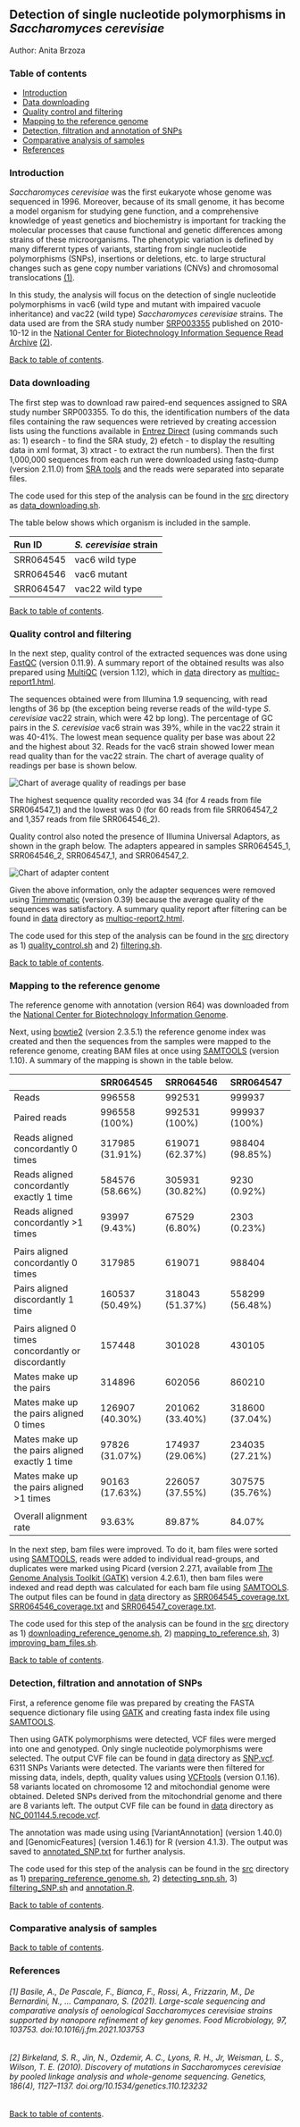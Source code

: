 ## Detection of single nucleotide polymorphisms in _Saccharomyces cerevisiae_
Author: Anita Brzoza

### Table of contents

  - [Introduction](#introduction)
  - [Data downloading](#data-downloading)
  - [Quality control and filtering](#quality-control-and-filtering)
  - [Mapping to the reference genome](#mapping-to-the-reference-genome)
  - [Detection, filtration and annotation of SNPs](#detection-filtration-and-annotation-of-snps)
  - [Comparative analysis of samples](#comparative-analysis-of-samples)
  - [References](#references)


### Introduction

_Saccharomyces cerevisiae_ was the first eukaryote whose genome was sequenced in 1996. Moreover, because of its small genome, it has become a model organism for studying gene function, and a comprehensive knowledge of yeast genetics and biochemistry is important for tracking the molecular processes that cause functional and genetic differences among strains of these microorganisms. The phenotypic variation is defined by many differernt types of variants, starting from single nucleotide polymorphisms (SNPs), insertions or deletions, etc. to large structural changes such as gene copy number variations (CNVs) and chromosomal translocations [(1)](#1-basile-a-de-pascale-f-bianca-f-rossi-a-frizzarin-m-de-bernardini-n--campanaro-s-2021-large-scale-sequencing-and-comparative-analysis-of-oenological-saccharomyces-cerevisiae-strains-supported-by-nanopore-refinement-of-key-genomes-food-microbiology-97-103753-doi101016jfm2021103753). 

In this study, the analysis will focus on the detection of single nucleotide polymorphisms in vac6 (wild type and mutant with impaired vacuole inheritance) and vac22 (wild type) _Saccharomyces cerevisiae_ strains. The data used are from the SRA study number [SRP003355](https://trace.ncbi.nlm.nih.gov/Traces/sra/?study=SRP003355) published on 2010-10-12 in the [National Center for Biotechnology Information Sequence Read Archive](https://www.ncbi.nlm.nih.gov/sra/) [(2)](#2-birkeland-s-r-jin-n-ozdemir-a-c-lyons-r-h-jr-weisman-l-s-wilson-t-e-2010-discovery-of-mutations-in-saccharomyces-cerevisiae-by-pooled-linkage-analysis-and-whole-genome-sequencing-genetics-1864-11271137-doiorg101534genetics110123232).

[Back to table of contents](#table-of-contents).

### Data downloading 

The first step was to download raw paired-end sequences assigned to SRA study number SRP003355. To do this, the identification numbers of the data files containing the raw sequences were retrieved by creating accession lists using the functions available in [Entrez Direct](https://www.ncbi.nlm.nih.gov/books/NBK179288/) (using commands such as: 1) esearch - to find the SRA study, 2) efetch - to display the resulting data in xml format, 3) xtract - to extract the run numbers). Then the first 1,000,000 sequences from each run were  downloaded using fastq-dump (version 2.11.0) from [SRA tools](https://github.com/ncbi/sra-tools/wiki) and the reads were separated into separate files. 

The code used for this step of the analysis can be found in the [src](src/) directory as [data_downloading.sh](src/data_downloading.sh).

The table below shows which organism is included in the sample.

| Run ID | _S. cerevisiae_ strain |
| :--- | :--- | 
| SRR064545 | vac6 wild type |
| SRR064546 | vac6 mutant |
| SRR064547 | vac22 wild type |

[Back to table of contents](#table-of-contents).

### Quality control and filtering

In the next step, quality control of the extracted sequences was done using [FastQC](https://www.bioinformatics.babraham.ac.uk/projects/fastqc/) (version 0.11.9). A summary report of the obtained results was also prepared using [MultiQC](https://multiqc.info/) (version 1.12), which in [data](data/) directory as [multiqc-report1.html](data/multiqc_report1.html). 

The sequences obtained were from Illumina 1.9 sequencing, with read lengths of 36 bp (the exception being reverse reads of the wild-type _S. cerevisiae_ vac22 strain, which were 42 bp long). The percentage of GC pairs in the _S. cerevisiae_ vac6 strain was 39%, while in the vac22 strain it was 40-41%. The lowest mean sequence quality per base was about 22 and the highest about 32. Reads for the vac6 strain showed lower mean read quality than for the vac22 strain. The chart of average quality of readings per base is shown below. 

![Chart of average quality of readings per base](data/report_images/fastqc_per_base_sequence_quality_plot.png)

The highest sequence quality recorded was 34 (for 4 reads from file SRR064547_1) and the lowest was 0 (for 60 reads from file SRR064547_2 and 1,357 reads from file SRR064546_2).

Quality control also noted the presence of Illumina Universal Adaptors, as shown in the graph below. The adapters appeared in samples SRR064545_1, SRR064546_2, SRR064547_1, and SRR064547_2.

![Chart of adapter content](data/report_images/fastqc_adapter_content_plot.png)

Given the above information, only the adapter sequences were removed using [Trimmomatic](http://www.usadellab.org/cms/?page=trimmomatic) (version 0.39) because the average quality of the sequences was satisfactory. A summary quality report after filtering can be found in [data](data/) directory as [multiqc-report2.html](data/multiqc_report2.html). 

The code used for this step of the analysis can be found in the [src](src/) directory as 1) [quality_control.sh](src/quality_control.sh) and 2) [filtering.sh](src/filtering.sh).

[Back to table of contents](#table-of-contents).

### Mapping to the reference genome

The reference genome with annotation (version R64) was downloaded from the [National Center for Biotechnology Information Genome](https://www.ncbi.nlm.nih.gov/genome/?term=Saccharomyces%20cerevisiae). 

Next, using [bowtie2](http://bowtie-bio.sourceforge.net/bowtie2/index.shtml) (version 2.3.5.1) the reference genome index was created and then the sequences from the samples were mapped to the reference genome, creating BAM files at once using [SAMTOOLS](http://www.htslib.org/) (version 1.10). A summary of the mapping is shown in the table below.

|  | SRR064545 | SRR064546 | SRR064547 |
| :--- | :--- | :--- | :---|
| Reads | 996558 | 992531 | 999937 |
| Paired reads | 996558 (100%) | 992531 (100%) | 999937 (100%) |
| Reads aligned concordantly 0 times | 317985 (31.91%) | 619071 (62.37%) | 988404 (98.85%) |
| Reads aligned concordantly exactly 1 time | 584576 (58.66%) | 305931 (30.82%) | 9230 (0.92%) |
| Reads aligned concordantly >1 times | 93997 (9.43%) | 67529 (6.80%) | 2303 (0.23%) |
| | | | |
| Pairs aligned concordantly 0 times | 317985 | 619071 | 988404 |
| Pairs aligned discordantly 1 time | 160537 (50.49%) | 318043 (51.37%) | 558299 (56.48%) |
| | | | |
| Pairs aligned 0 times concordantly or discordantly | 157448 | 301028 | 430105 |
| Mates make up the pairs | 314896 | 602056 | 860210 |
| Mates make up the pairs aligned 0 times | 126907 (40.30%) | 201062 (33.40%) | 318600 (37.04%) |
| Mates make up the pairs aligned exactly 1 time | 97826 (31.07%) | 174937 (29.06%) | 234035 (27.21%) |
| Mates make up the pairs aligned >1 times | 90163 (17.63%) | 226057 (37.55%) | 307575 (35.76%) |
| | | | |
| Overall alignment rate | 93.63% | 89.87% | 84.07%|

In the next step, bam files were improved. To do it, bam files were sorted using [SAMTOOLS](http://www.htslib.org/), reads were added to individual read-groups, and duplicates were marked using Picard (version 2.27.1, available from [The Genome Analysis Toolkit (GATK)](https://gatk.broadinstitute.org/hc/en-us) version 4.2.6.1), then bam files were indexed and read depth was calculated for each bam file using [SAMTOOLS](http://www.htslib.org/). The output files can be found in [data](data/) directory as [SRR064545_coverage.txt](data/SRR064545_coverage.txt), [SRR064546_coverage.txt](data/SRR064546_coverage.txt) and [SRR064547_coverage.txt](data/SRR064547_coverage.txt).

The code used for this step of the analysis can be found in the [src](src/) directory as 1) [downloading_reference_genome.sh](src/downloading_reference_genome.sh), 2) [mapping_to_reference.sh](src/mapping_to_reference.sh), 3) [improving_bam_files.sh](src/improving_bam_files.sh).

[Back to table of contents](#table-of-contents).

### Detection, filtration and annotation of SNPs

First, a reference genome file was prepared by creating the FASTA sequence dictionary file using [GATK]((https://gatk.broadinstitute.org/hc/en-us)) and creating fasta index file using [SAMTOOLS](http://www.htslib.org/). 

Then using GATK polymorphisms were detected, VCF files were merged into one and genotyped. Only single nucleotide polymorphisms were selected. The output CVF file can be found in [data](data/) directory as [SNP.vcf](data/SNP.vcf). 6311 SNPs Variants were detected. The variants were then filtered for missing data, indels, depth, quality values using [VCFtools](http://vcftools.sourceforge.net/index.html) (version 0.1.16). 58 variants located on chromosome 12 and mitochondial genome were obtained. Deleted SNPs derived from the mitochondrial genome and there are 8 variants left. The output CVF file can be found in [data](data/) directory as [NC_001144.5.recode.vcf](data/NC_001144.5.recode.vcf).

The annotation was made using using [VariantAnnotation] (version 1.40.0) and [GenomicFeatures] (version 1.46.1) for R (version 4.1.3). The output was saved to [annotated_SNP.txt](data/annotated_SNP.txt) for further analysis.

The code used for this step of the analysis can be found in the [src](src/) directory as 1) [preparing_reference_genome.sh](src/preparing_reference_genome.sh), 2) [detecting_snp.sh](src/detecting_snp.sh), 3) [filtering_SNP.sh](src/filtering_SNP.sh) and [annotation.R](src/annotation.R).

[Back to table of contents](#table-of-contents).

### Comparative analysis of samples


[Back to table of contents](#table-of-contents).

### References

###### [1] Basile, A., De Pascale, F., Bianca, F., Rossi, A., Frizzarin, M., De Bernardini, N., … Campanaro, S. (2021). Large-scale sequencing and comparative analysis of oenological Saccharomyces cerevisiae strains supported by nanopore refinement of key genomes. Food Microbiology, 97, 103753. doi:10.1016/j.fm.2021.103753 

###### [2] Birkeland, S. R., Jin, N., Ozdemir, A. C., Lyons, R. H., Jr, Weisman, L. S., Wilson, T. E. (2010). Discovery of mutations in Saccharomyces cerevisiae by pooled linkage analysis and whole-genome sequencing. Genetics, 186(4), 1127–1137. doi.org/10.1534/genetics.110.123232

[Back to table of contents](#table-of-contents). 
